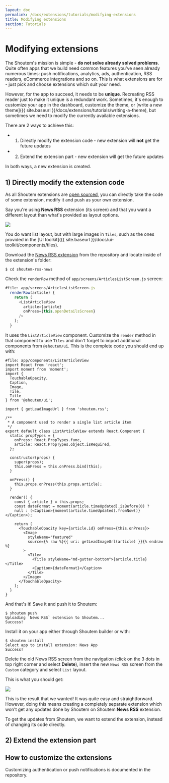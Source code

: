 ```yaml
---
layout: doc
permalink: /docs/extensions/tutorials/modifying-extensions
title: Modifying extensions
section: Tutorials
---
```


# Modifying extensions

The Shoutem's mission is simple - **do not solve already solved problems**. Quite often apps that we build need common features you've seen already numerous times: push notifications, analytics, ads, authentication, RSS readers, eCommerce integrations and so on. This is what extensions are for - just pick and choose extensions which suit your need.

However, for the app to succeed, it needs to be **unique**. Recreating RSS reader just to make it unique is a redundant work. Sometimes, it's enough to customize your app in the dashboard, customize the theme, or [write a new theme]({{ site.baseurl }}/docs/extensions/tutorials/writing-a-theme), but sometimes we need to modify the currently available extensions.

There are 2 ways to achieve this:

- 1) Directly modify the extension code - new extension will **not** get the future updates
- 2) Extend the extension part - new extension will get the future updates

In both ways, a new extension is created.

## 1) Directly modify the extension code

As all Shoutem extensions are [open sourced](https://github.com/shoutem/extensions), you can directly take the code of some extension, modify it and push as your own extension.

Say you're using **News RSS** extension (its screen) and that you want a different layout than what's provided as layout options.

<p class="image">
<img src='{{ site.baseurl }}/img/tutorials/modifying-extensions/provided-layouts.png'/>
</p>

You do want list layout, but with large images in `Tiles`, such as the ones provided in the [UI toolkit]({{ site.baseurl }}/docs/ui-toolkit/components/tiles).

Download the [News RSS extension](https://github.com/shoutem/extensions/tree/master/shoutem-rss-news) from the repository and locate inside of the extension's folder:

```ShellSession
$ cd shoutem-rss-news
```

Check the `renderRow` method of `app/screens/ArticlesListScreen.js` screen:

```javascript
#file: app/screens/ArticlesListScreen.js
  renderRow(article) {
    return (
      <ListArticleView
        article={article}
        onPress={this.openDetailsScreen}
      />
    );
  }
```

It uses the `ListArticleView` component. Customize the `render` method in that component to use `Tiles` and don't forget to import additional components from `@shoutem/ui`. This is the complete code you should end up with:

```JSX{7-8,38-46}
#file: app/components/ListArticleView
import React from 'react';
import moment from 'moment';
import {
  TouchableOpacity,
  Caption,
  Image,
  Tile,
  Title
} from '@shoutem/ui';

import { getLeadImageUrl } from 'shoutem.rss';

/**
 * A component used to render a single list article item
 */
export default class ListArticleView extends React.Component {
  static propTypes = {
    onPress: React.PropTypes.func,
    article: React.PropTypes.object.isRequired,
  };

  constructor(props) {
    super(props);
    this.onPress = this.onPress.bind(this);
  }

  onPress() {
    this.props.onPress(this.props.article);
  }

  render() {
    const { article } = this.props;
    const dateFormat = moment(article.timeUpdated).isBefore(0) ?
    null : (<Caption>{moment(article.timeUpdated).fromNow()}</Caption>);

    return (
      <TouchableOpacity key={article.id} onPress={this.onPress}>
        <Image
          styleName="featured"
          source={% raw %}{{ uri: getLeadImageUrl(article) }}{% endraw %}
        >
          <Tile>
            <Title styleName="md-gutter-bottom">{article.title}</Title>
            <Caption>{dateFormat}</Caption>
          </Tile>
        </Image>
      </TouchableOpacity>
    );
  }
}

```

And that's it! Save it and push it to Shoutem:

```ShellSession
$ shoutem push
Uploading `News RSS` extension to Shoutem...
Success!
```

Install it on your app either through Shoutem builder or with:

```ShellSession
$ shoutem install
Select app to install extension: News App
Success!
```

Delete the old News RSS screen from the navigation (click on the 3 dots in top right corner and select **Delete**), insert the new `News RSS` screen from the `Custom` category and select `List` layout.

This is what you should get:

<p class="image">
<img src='{{ site.baseurl }}/img/tutorials/modifying-extensions/customized-list-layout.png'/>
</p>

This is the result that we wanted! It was quite easy and straightforward. However, doing this means creating a completely separate extension which won't get any updates done by Shoutem on Shoutem **News RSS** extension.

To get the updates from Shoutem, we want to extend the extension, instead of changing its code directly.

## 2) Extend the extension part

## How to customize the extensions

Customizing authentication or push notifications is documented in the repository.